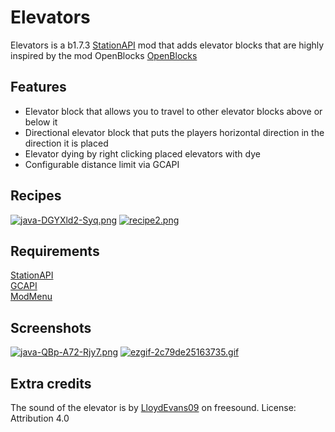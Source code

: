 # Elevators

Elevators is a b1.7.3 [StationAPI](https://github.com/ModificationStation/StationAPI) mod that adds elevator blocks that are highly inspired by the mod OpenBlocks [OpenBlocks](https://www.curseforge.com/minecraft/mc-mods/openblocks)

## Features

- Elevator block that allows you to travel to other elevator blocks above or below it
- Directional elevator block that puts the players horizontal direction in the direction it is placed
- Elevator dying by right clicking placed elevators with dye
- Configurable distance limit via GCAPI

## Recipes
[![java-DGYXld2-Syq.png](https://i.postimg.cc/bND3ScY1/java-DGYXld2-Syq.png)](https://postimg.cc/RNmc2YH0)
[![recipe2.png](https://i.postimg.cc/zGT7pCgB/recipe2.png)](https://postimg.cc/G4hvmszw)

## Requirements
[StationAPI](https://github.com/ModificationStation/StationAPI) <br/>
[GCAPI](https://modrinth.com/mod/glass-config-api) <br/>
[ModMenu](https://github.com/calmilamsy/ModMenu)

## Screenshots
[![java-QBp-A72-Rjy7.png](https://i.postimg.cc/59kstNJx/java-QBp-A72-Rjy7.png)](https://postimg.cc/LhLtCSh7)
[![ezgif-2c79de25163735.gif](https://i.postimg.cc/90fgnDjk/ezgif-2c79de25163735.gif)](https://postimg.cc/tZLz1CJd)

## Extra credits
The sound of the elevator is by [LloydEvans09](https://freesound.org/people/LloydEvans09/sounds/185849/) on freesound. License: Attribution 4.0
